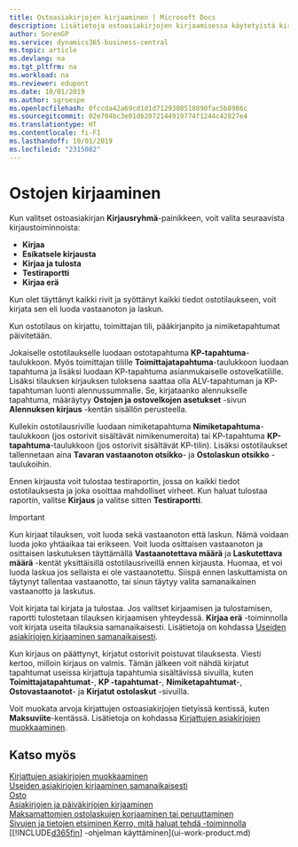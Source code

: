 ```yaml
---
title: Ostoasiakirjojen kirjaaminen | Microsoft Docs
description: Lisätietoja ostoasiakirjojen kirjaamisessa käytetyistä kirjaustoiminnoista ja kirjattujen asiakirjojen päivittämisestä.
author: SorenGP
ms.service: dynamics365-business-central
ms.topic: article
ms.devlang: na
ms.tgt_pltfrm: na
ms.workload: na
ms.reviewer: edupont
ms.date: 10/01/2019
ms.author: sgroespe
ms.openlocfilehash: 0fccda42a69cd1d1d7129380518890fac5b8986c
ms.sourcegitcommit: 02e704bc3e01d62072144919774f1244c42827e4
ms.translationtype: HT
ms.contentlocale: fi-FI
ms.lasthandoff: 10/01/2019
ms.locfileid: "2315082"
---
```

# <a name="posting-purchases"></a>Ostojen kirjaaminen
Kun valitset ostoasiakirjan **Kirjausryhmä**-painikkeen, voit valita seuraavista kirjaustoiminnoista:

* **Kirjaa**
* **Esikatsele kirjausta**
* **Kirjaa ja tulosta**
* **Testiraportti**
* **Kirjaa erä**

Kun olet täyttänyt kaikki rivit ja syöttänyt kaikki tiedot ostotilaukseen, voit kirjata sen eli luoda vastaanoton ja laskun.

Kun ostotilaus on kirjattu, toimittajan tili, pääkirjanpito ja nimiketapahtumat päivitetään.

Jokaiselle ostotilaukselle luodaan ostotapahtuma **KP-tapahtuma**-taulukkoon. Myös toimittajan tilille **Toimittajatapahtuma**-taulukkoon luodaan tapahtuma ja lisäksi luodaan KP-tapahtuma asianmukaiselle ostovelkatilille. Lisäksi tilauksen kirjauksen tuloksena saattaa olla ALV-tapahtuman ja KP-tapahtuman luonti alennussummalle. Se, kirjataanko alennukselle tapahtuma, määräytyy **Ostojen ja ostovelkojen asetukset** -sivun **Alennuksen kirjaus** -kentän sisällön perusteella.

Kullekin ostotilausriville luodaan nimiketapahtuma **Nimiketapahtuma**-taulukkoon (jos ostorivit sisältävät nimikenumeroita) tai KP-tapahtuma **KP-tapahtuma**-taulukkoon (jos ostorivit sisältävät KP-tilin). Lisäksi ostotilaukset tallennetaan aina **Tavaran vastaanoton otsikko**- ja **Ostolaskun otsikko** -taulukoihin.

Ennen kirjausta voit tulostaa testiraportin, jossa on kaikki tiedot ostotilauksesta ja joka osoittaa mahdolliset virheet. Kun haluat tulostaa raportin, valitse **Kirjaus** ja valitse sitten **Testiraportti**.

> [!IMPORTANT]  
>   Kun kirjaat tilauksen, voit luoda sekä vastaanoton että laskun. Nämä voidaan luoda joko yhtäaikaa tai erikseen. Voit luoda osittaisen vastaanoton ja osittaisen laskutuksen täyttämällä **Vastaanotettava määrä** ja **Laskutettava määrä** -kentät yksittäisillä ostotilausriveillä ennen kirjausta. Huomaa, et voi luoda laskua jos sellaista ei ole vastaanotettu. Siispä ennen laskuttamista on täytynyt tallentaa vastaanotto, tai sinun täytyy valita samanaikainen vastaanotto ja laskutus.

Voit kirjata tai kirjata ja tulostaa. Jos valitset kirjaamisen ja tulostamisen, raportti tulostetaan tilauksen kirjaamisen yhteydessä. **Kirjaa erä** -toiminnolla voit kirjata useita tilauksia samanaikaisesti. Lisätietoja on kohdassa [Useiden asiakirjojen kirjaaminen samanaikaisesti](ui-batch-posting.md).

Kun kirjaus on päättynyt, kirjatut ostorivit poistuvat tilauksesta. Viesti kertoo, milloin kirjaus on valmis. Tämän jälkeen voit nähdä kirjatut tapahtumat useissa kirjattuja tapahtumia sisältävissä sivuilla, kuten **Toimittajatapahtumat**-, **KP -tapahtumat**-, **Nimiketapahtumat**-, **Ostovastaanotot**- ja **Kirjatut ostolaskut** -sivuilla.

Voit muokata arvoja kirjattujen ostoasiakirjojen tietyissä kentissä, kuten **Maksuviite**-kentässä. Lisätietoja on kohdassa [Kirjattujen asiakirjojen muokkaaminen](across-edit-posted-document.md).

## <a name="see-also"></a>Katso myös
[Kirjattujen asiakirjojen muokkaaminen](across-edit-posted-document.md)  
[Useiden asiakirjojen kirjaaminen samanaikaisesti](ui-batch-posting.md)  
[Osto](purchasing-manage-purchasing.md)  
[Asiakirjojen ja päiväkirjojen kirjaaminen](ui-post-documents-journals.md)  
[Maksamattomien ostolaskujen korjaaminen tai peruuttaminen](purchasing-how-correct-cancel-unpaid-purchase-invoices.md)  
[Sivujen ja tietojen etsiminen Kerro, mitä haluat tehdä -toiminnolla](ui-search.md)  
[[!INCLUDE[d365fin](includes/d365fin_md.md)] -ohjelman käyttäminen](ui-work-product.md)
